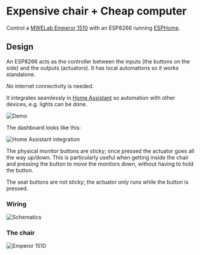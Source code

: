 # Expensive chair + Cheap computer

Control a [MWELab Emperor 1510](https://www.mwelab.com/) with an ESP8266 running
[ESPHome](https://esphome.io).


## Design

An ESP8266 acts as the controller between the inputs (the buttons on the side)
and the outputs (actuators). It has local automations so it works standalone.

*No* internet connectivity is needed.

It integrates seamlessly in [Home Assistant](https://www.home-assistant.io/) so
automation with other devices, e.g. lights can be done.

![Demo](https://raw.githubusercontent.com/wiki/maruel/emperor-esp8266/demo.gif)

The dashboard looks like this:

![Home Assistant integration](https://raw.githubusercontent.com/wiki/maruel/emperor-esp8266/homeassistant.png)

The physical monitor buttons are sticky; once pressed the actuator goes all the
way up/down. This is particularly useful when getting inside the chair and
pressing the button to move the monitors down, without having to hold the
button.

The seat buttons are not sticky; the actuator only runs while the button is
pressed.

### Wiring

![Schematics](https://raw.githubusercontent.com/wiki/maruel/emperor-esp8266/schematics_v2.png)

### The chair

![Emperor 1510](https://raw.githubusercontent.com/wiki/maruel/emperor-esp8266/wellbeing.jpg)
